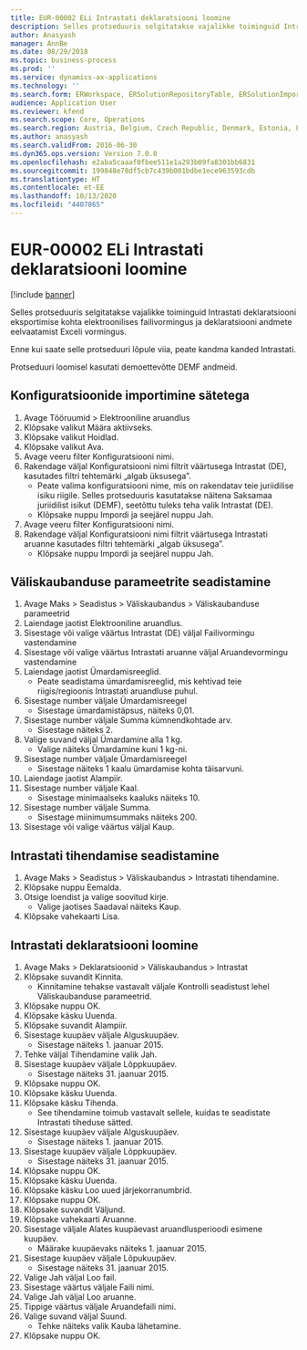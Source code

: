 ```yaml
---
title: EUR-00002 ELi Intrastati deklaratsiooni loomine
description: Selles protseduuris selgitatakse vajalikke toiminguid Intrastati deklaratsiooni eksportimise kohta elektroonilises failivormingus ja deklaratsiooni andmete eelvaatamist Exceli vormingus.
author: Anasyash
manager: AnnBe
ms.date: 08/29/2018
ms.topic: business-process
ms.prod: ''
ms.service: dynamics-ax-applications
ms.technology: ''
ms.search.form: ERWorkspace, ERSolutionRepositoryTable, ERSolutionImport, IntrastatParameters, IntrastatCommodityLookup, IntrastatCompressParameters, Intrastat, SysQueryForm
audience: Application User
ms.reviewer: kfend
ms.search.scope: Core, Operations
ms.search.region: Austria, Belgium, Czech Republic, Denmark, Estonia, Finland, France, Germany, Hungary, Ireland, Italy, Latvia, Lithuania, Netherlands, Poland, Spain, Sweden, United Kingdom
ms.author: anasyash
ms.search.validFrom: 2016-06-30
ms.dyn365.ops.version: Version 7.0.0
ms.openlocfilehash: e2aba5caaaf0fbee511e1a293b09fa8301bb6831
ms.sourcegitcommit: 199848e78df5cb7c439b001bdbe1ece963593cdb
ms.translationtype: HT
ms.contentlocale: et-EE
ms.lasthandoff: 10/13/2020
ms.locfileid: "4407865"
---
```

# <a name="eur-00002-generate-an-eu-intrastat-declaration"></a>EUR-00002 ELi Intrastati deklaratsiooni loomine

[!include [banner](../../includes/banner.md)]

Selles protseduuris selgitatakse vajalikke toiminguid Intrastati deklaratsiooni eksportimise kohta elektroonilises failivormingus ja deklaratsiooni andmete eelvaatamist Exceli vormingus. 

Enne kui saate selle protseduuri lõpule viia, peate kandma kanded Intrastati. 

Protseduuri loomisel kasutati demoettevõtte DEMF andmeid.


## <a name="import-configurations-with-settings"></a>Konfiguratsioonide importimine sätetega
1. Avage Tööruumid > Elektrooniline aruandlus
2. Klõpsake valikut Määra aktiivseks.
3. Klõpsake valikut Hoidlad.
4. Klõpsake valikut Ava.
5. Avage veeru filter Konfiguratsiooni nimi.
6. Rakendage väljal Konfiguratsiooni nimi filtrit väärtusega Intrastat (DE), kasutades filtri tehtemärki „algab üksusega”.
    * Peate valima konfiguratsiooni nime, mis on rakendatav teie juriidilise isiku riigile. Selles protseduuris kasutatakse näitena Saksamaa juriidilist isikut (DEMF), seetõttu tuleks teha valik Intrastat (DE).  
    * Klõpsake nuppu Impordi ja seejärel nuppu Jah.  
7. Avage veeru filter Konfiguratsiooni nimi.
8. Rakendage väljal Konfiguratsiooni nimi filtrit väärtusega Intrastati aruanne kasutades filtri tehtemärki „algab üksusega”.
    * Klõpsake nuppu Impordi ja seejärel nuppu Jah.  

## <a name="set-up-foreign-trade-parameters"></a>Väliskaubanduse parameetrite seadistamine
1. Avage Maks > Seadistus > Väliskaubandus > Väliskaubanduse parameetrid
2. Laiendage jaotist Elektrooniline aruandlus.
3. Sisestage või valige väärtus Intrastat (DE) väljal Failivormingu vastendamine
4. Sisestage või valige väärtus Intrastati aruanne väljal Aruandevormingu vastendamine
5. Laiendage jaotist Ümardamisreeglid.
    * Peate seadistama ümardamisreeglid, mis kehtivad teie riigis/regioonis Intrastati aruandluse puhul.  
6. Sisestage number väljale Ümardamisreegel
    * Sisestage ümardamistäpsus, näiteks 0,01.  
7. Sisestage number väljale Summa kümnendkohtade arv.
    * Sisestage näiteks 2.  
8. Valige suvand väljal Ümardamine alla 1 kg.
    * Valige näiteks Ümardamine kuni 1 kg-ni.  
9. Sisestage number väljale Ümardamisreegel
    * Sisestage näiteks 1 kaalu ümardamise kohta täisarvuni.  
10. Laiendage jaotist Alampiir.
11. Sisestage number väljale Kaal.
    * Sisestage minimaalseks kaaluks näiteks 10.  
12. Sisestage number väljale Summa.
    * Sisestage miinimumsummaks näiteks 200.  
13. Sisestage või valige väärtus väljal Kaup.

## <a name="set-up-compression-of-intrastat"></a>Intrastati tihendamise seadistamine
1. Avage Maks > Seadistus > Väliskaubandus > Intrastati tihendamine.
2. Klõpsake nuppu Eemalda.
3. Otsige loendist ja valige soovitud kirje.
    * Valige jaotises Saadaval näiteks Kaup.  
4. Klõpsake vahekaarti Lisa.

## <a name="generate-intrastat-declaration"></a>Intrastati deklaratsiooni loomine
1. Avage Maks > Deklaratsioonid > Väliskaubandus > Intrastat
2. Klõpsake suvandit Kinnita.
    * Kinnitamine tehakse vastavalt väljale Kontrolli seadistust lehel Väliskaubanduse parameetrid.  
3. Klõpsake nuppu OK.
4. Klõpsake käsku Uuenda.
5. Klõpsake suvandit Alampiir.
6. Sisestage kuupäev väljale Alguskuupäev.
    * Sisestage näiteks 1. jaanuar 2015.  
7. Tehke väljal Tihendamine valik Jah.
8. Sisestage kuupäev väljale Lõppkuupäev.
    * Sisestage näiteks 31. jaanuar 2015.  
9. Klõpsake nuppu OK.
10. Klõpsake käsku Uuenda.
11. Klõpsake käsku Tihenda.
    * See tihendamine toimub vastavalt sellele, kuidas te seadistate Intrastati tiheduse sätted.  
12. Sisestage kuupäev väljale Alguskuupäev.
    * Sisestage näiteks 1. jaanuar 2015.  
13. Sisestage kuupäev väljale Lõppkuupäev.
    * Sisestage näiteks 31. jaanuar 2015.  
14. Klõpsake nuppu OK.
15. Klõpsake käsku Uuenda.
16. Klõpsake käsku Loo uued järjekorranumbrid.
17. Klõpsake nuppu OK.
18. Klõpsake suvandit Väljund.
19. Klõpsake vahekaarti Aruanne.
20. Sisestage väljale Alates kuupäevast aruandlusperioodi esimene kuupäev.
    * Määrake kuupäevaks näiteks 1. jaanuar 2015.  
21. Sisestage kuupäev väljale Lõpukuupäev.
    * Sisestage näiteks 31. jaanuar 2015.  
22. Valige Jah väljal Loo fail.
23. Sisestage väärtus väljale Faili nimi.
24. Valige Jah väljal Loo aruanne.
25. Tippige väärtus väljale Aruandefaili nimi.
26. Valige suvand väljal Suund.
    * Tehke näiteks valik Kauba lähetamine.  
27. Klõpsake nuppu OK.

